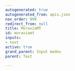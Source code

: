 ```yaml
---
autogenerated: true
autogenerated_from: apis.json
nav_order: 999
redirect_from: null
title: MoraviaMT
id: moraviamt
inputs:
- text
active: true
grand_parent: Input modes
parent: Text

---
```


